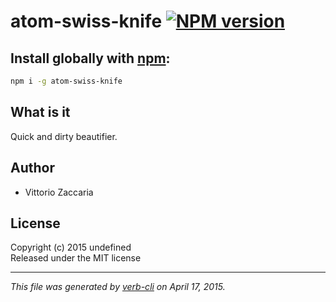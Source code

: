 # atom-swiss-knife [![NPM version](https://badge.fury.io/js/atom-swiss-knife.svg)](http://badge.fury.io/js/atom-swiss-knife)

## Install globally with [npm](npmjs.org):

```bash
npm i -g atom-swiss-knife
```

What is it
----------

Quick and dirty beautifier.


## Author

* Vittorio Zaccaria

## License
Copyright (c) 2015 undefined  
Released under the MIT license

***

_This file was generated by [verb-cli](https://github.com/assemble/verb-cli) on April 17, 2015._
